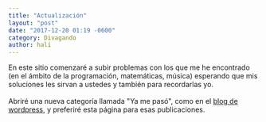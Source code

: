 ```yaml
---
title: "Actualización"
layout: "post"
date: "2017-12-20 01:19 -0600"
category: Divagando
author: hali
---
```


En este sitio comenzaré a subir problemas con los que me he encontrado (en el ámbito de la programación, 
matemáticas, música) esperando que mis soluciones les sirvan a ustedes y también para recordarlas yo.
<br><br>
Abriré una nueva categoría llamada "Ya me pasó", como en el 
[blog de wordpress](https://halivert.wordpress.com), y preferiré esta página para esas publicaciones.

